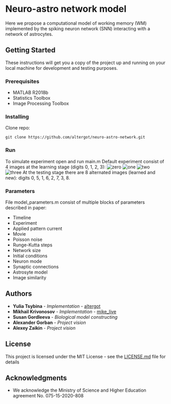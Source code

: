 
# Neuro-astro network model

Here we propose a computational model of working memory (WM) implemented by the spiking neuron network (SNN) interacting with a network of astrocytes.

## Getting Started

These instructions will get you a copy of the project up and running on your local machine for development and testing purposes.

### Prerequisites

- MATLAB R2018b
- Statistics Toolbox
- Image Processing Toolbox

### Installing

Clone repo:
```
git clone https://github.com/altergot/neuro-astro-network.git
```

### Run

To simulate experiment open and run main.m
Default experiment consist of 4 images at the learning stage (digits 0, 1, 2, 3):
![zero](/images/zero.png "Zero")
![one](/images/one.png "One")
![two](/images/two.png "Two")
![three](/images/three.png "Three")
At the testing stage there are 8 alternated images (learned and new): digits 0, 5, 1, 6, 2, 7, 3, 8.

### Parameters

File model_parameters.m consist of multiple blocks of parameters described in paper:
- Timeline
- Experiment
- Applied pattern current
- Movie
- Poisson noise
- Runge-Kutta steps
- Network size
- Initial conditions
- Neuron mode
- Synaptic connections
- Astrosyte model
- Image similarity

## Authors

* **Yulia Tsybina** - *Implementation* - [altergot](https://github.com/altergot)
* **Mikhail Krivonosov** - *Implementation* - [mike_live](https://github.com/mike_live)
* **Susan Gordleeva** - *Biological model constructing*
* **Alexander Gorban** - *Project vision*
* **Alexey Zaikin** - *Project vision*

## License

This project is licensed under the MIT License - see the [LICENSE.md](LICENSE.md) file for details

## Acknowledgments

* We acknowledge the Ministry of Science and Higher Education agreement No. 075-15-2020-808
